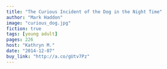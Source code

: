 ```yaml
---
title: "The Curious Incident of the Dog in the Night Time"
author: "Mark Haddon"
image: "curious_dog.jpg"
fiction: true
tags: [young adult]
pages: 226
host: "Kathryn M."
date: "2014-12-07"
buy_link: "http://a.co/gUtv7Pz"
---
```

